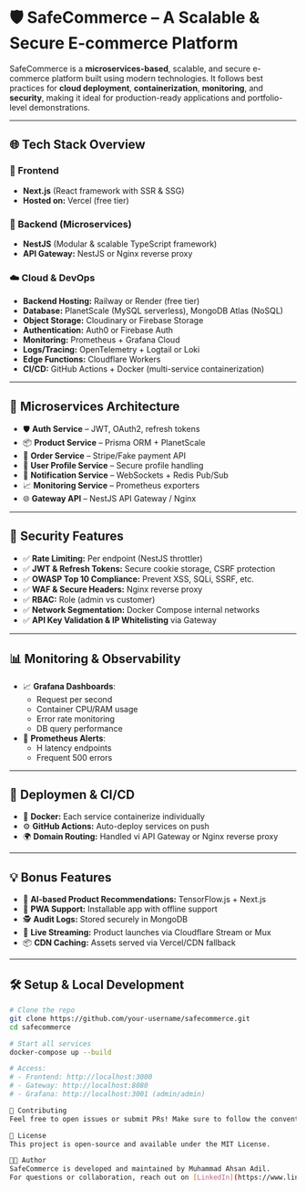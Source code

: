 # 🛡️ SafeCommerce – A Scalable & Secure E-commerce Platform

SafeCommerce is a **microservices-based**, scalable, and secure e-commerce platform built using modern technologies. It follows best practices for **cloud deployment**, **containerization**, **monitoring**, and **security**, making it ideal for production-ready applications and portfolio-level demonstrations.

---

## 🌐 Tech Stack Overview

### 🔧 Frontend
- **Next.js** (React framework with SSR & SSG)
- **Hosted on:** Vercel (free tier)

### 🔧 Backend (Microservices)
- **NestJS** (Modular & scalable TypeScript framework)
- **API Gateway:** NestJS or Nginx reverse proxy

### ☁️ Cloud & DevOps
- **Backend Hosting:** Railway or Render (free tier)
- **Database:** PlanetScale (MySQL serverless), MongoDB Atlas (NoSQL)
- **Object Storage:** Cloudinary or Firebase Storage
- **Authentication:** Auth0 or Firebase Auth
- **Monitoring:** Prometheus + Grafana Cloud
- **Logs/Tracing:** OpenTelemetry + Logtail or Loki
- **Edge Functions:** Cloudflare Workers
- **CI/CD:** GitHub Actions + Docker (multi-service containerization)

---

## 🧱 Microservices Architecture

- 🛡 **Auth Service** – JWT, OAuth2, refresh tokens
- 📦 **Product Service** – Prisma ORM + PlanetScale
- 🧾 **Order Service** – Stripe/Fake payment API
- 👤 **User Profile Service** – Secure profile handling
- 🔔 **Notification Service** – WebSockets + Redis Pub/Sub
- 📈 **Monitoring Service** – Prometheus exporters
- 🌐 **Gateway API** – NestJS API Gateway / Nginx

---

## 🔐 Security Features

- ✅ **Rate Limiting:** Per endpoint (NestJS throttler)
- ✅ **JWT & Refresh Tokens:** Secure cookie storage, CSRF protection
- ✅ **OWASP Top 10 Compliance:** Prevent XSS, SQLi, SSRF, etc.
- ✅ **WAF & Secure Headers:** Nginx reverse proxy
- ✅ **RBAC:** Role (admin vs customer)
- ✅ **Network Segmentation:** Docker Compose internal networks
- ✅ **API Key Validation & IP Whitelisting** via Gateway

---

## 📊 Monitoring & Observability

- 📈 **Grafana Dashboards**:
  - Request per second
  - Container CPU/RAM usage
  - Error rate monitoring
  - DB query performance
- 🔔 **Prometheus Alerts**:
  - H latency endpoints
  - Frequent 500 errors

---

## 🚀 Deploymen & CI/CD

- 🔄 **Docker:** Each service containerize individually
- ⚙️ **GitHub Actions:** Auto-deploy services on push
- 🌍 **Domain Routing:** Handled vi API Gateway or Nginx reverse proxy

---

## 💡 Bonus Features

- 🧠 **AI-based Product Recommendations:** TensorFlow.js + Next.js
- 📱 **PWA Support:** Installable app with offline support
- 🕵️ **Audit Logs:** Stored securely in MongoDB
- 🎥 **Live Streaming:** Product launches via Cloudflare Stream or Mux
- 📦 **CDN Caching:** Assets served via Vercel/CDN fallback

---

## 🛠️ Setup & Local Development

```bash
# Clone the repo
git clone https://github.com/your-username/safecommerce.git
cd safecommerce

# Start all services
docker-compose up --build

# Access:
# - Frontend: http://localhost:3000
# - Gateway: http://localhost:8080
# - Grafana: http://localhost:3001 (admin/admin)

🙌 Contributing
Feel free to open issues or submit PRs! Make sure to follow the conventional commits format and run linting/tests before pushing.

📜 License
This project is open-source and available under the MIT License.

👨‍💻 Author
SafeCommerce is developed and maintained by Muhammad Ahsan Adil.
For questions or collaboration, reach out on [LinkedIn](https://www.linkedin.com/in/muhammadahsanadil/) or muhammadmahsanadil@gmail.com.


